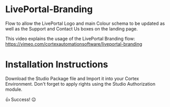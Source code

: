 # LivePortal-Branding
Flow to allow the LivePortal Logo and main Colour schema to be updated as well as the Support and Contact Us boxes on the landing page.

This video explains the usage of the LivePortal Branding flow:
https://vimeo.com/cortexautomationsoftware/liveportal-branding

# Installation Instructions
Download the Studio Package file and Import it into your Cortex Environment.
Don't forget to apply rights using the Studio Authorization module.

:thumbsup: Success! :wink:
